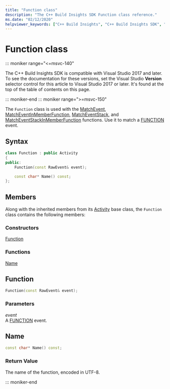 ```yaml
---
title: "Function class"
description: "The C++ Build Insights SDK Function class reference."
ms.date: "02/12/2020"
helpviewer_keywords: ["C++ Build Insights", "C++ Build Insights SDK", "Function", "throughput analysis", "build time analysis", "vcperf.exe"]
---
```

# Function class

::: moniker range="<=msvc-140"

The C++ Build Insights SDK is compatible with Visual Studio 2017 and later. To see the documentation for these versions, set the Visual Studio **Version** selector control for this article to Visual Studio 2017 or later. It's found at the top of the table of contents on this page.

::: moniker-end
::: moniker range=">=msvc-150"

The `Function` class is used with the [MatchEvent](../functions/match-event.md), [MatchEventInMemberFunction](../functions/match-event-in-member-function.md), [MatchEventStack](../functions/match-event-stack.md), and [MatchEventStackInMemberFunction](../functions/match-event-stack-in-member-function.md) functions. Use it to match a [FUNCTION](../event-table.md#function) event.

## Syntax

```cpp
class Function : public Activity
{
public:
    Function(const RawEvent& event);

    const char* Name() const;
};
```

## Members

Along with the inherited members from its [Activity](activity.md) base class, the `Function` class contains the following members:

### Constructors

[Function](#function)

### Functions

[Name](#name)

## <a name="function"></a> Function

```cpp
Function(const RawEvent& event);
```

### Parameters

*event*\
A [FUNCTION](../event-table.md#function) event.

## <a name="name"></a> Name

```cpp
const char* Name() const;
```

### Return Value

The name of the function, encoded in UTF-8.

::: moniker-end
